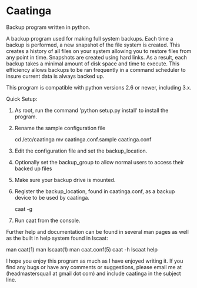 Caatinga
========

Backup program written in python.

A backup program used for making full system backups.  Each time a backup is
performed, a new snapshot of the file system is created.  This creates a history
of all files on your system allowing you to restore files from any point in
time.  Snapshots are created using hard links.  As a result, each backup takes a
minimal amount of disk space and time to execute.  This efficiency allows
backups to be ran frequently in a command scheduler to insure current data is
always backed up.

This program is compatible with python versions 2.6 or newer, including 3.x.

Quick Setup:

  1.  As root, run the command 'python setup.py install' to install the program.

  2.  Rename the sample configuration file

      cd /etc/caatinga
      mv caatinga.conf.sample caatinga.conf

  3.  Edit the configuration file and set the backup_location.

  4.  Optionally set the backup_group to allow normal users to access their 
      backed up files

  5.  Make sure your backup drive is mounted.

  6.  Register the backup_location, found in caatinga.conf, as a backup device to 
      be used by caatinga.

      caat -g

  7.  Run caat from the console.


Further help and documentation can be found in several man pages as well as the
built in help system found in lscaat:

  man caat(1)
  man lscaat(1)
  man caat.conf(5)
  caat -h
  lscaat help


I hope you enjoy this program as much as I have enjoyed writing it.
If you find any bugs or have any comments or suggestions, please email
me at (headmastersquall at gmail dot com) and include caatinga in the subject line.
